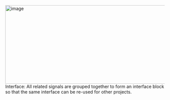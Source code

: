 <img width="581" height="249" alt="image" src="https://github.com/user-attachments/assets/4fc4454b-c7ba-42bf-92d7-a82a3d35912a" />
Interface:  All related signals are grouped together to form an interface block so that the same interface can be re-used for other projects.
